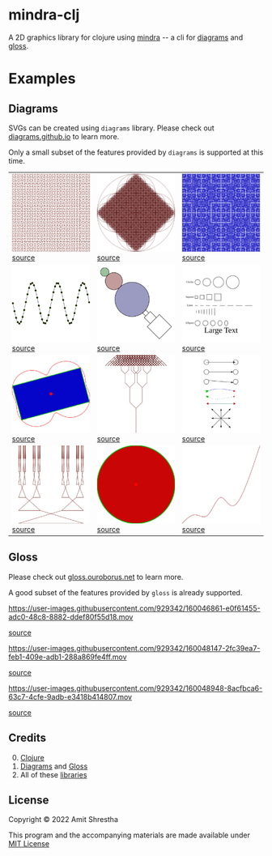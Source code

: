 # mindra-clj

A 2D graphics library for clojure using [mindra](https://github.com/rorokimdim/mindra) -- a cli for [diagrams](https://diagrams.github.io/)
and [gloss](http://gloss.ouroborus.net/).

# Examples

## Diagrams

SVGs can be created using `diagrams` library. Please check out <a href="https://diagrams.github.io/">diagrams.github.io</a> to learn more.

Only a small subset of the features provided by `diagrams` is supported at this time.

<table>
  <tr>
    <td>
      <img src="images/diagrams/draw-hilbert-pattern.svg" width="200"/>
      <a href="https://github.com/rorokimdim/mindra-clj/blob/c4321a9dee1bf35c18ebedcf1f90bca3e5e9eda1/dev/mindra/examples/diagrams.clj#L135">source</a>
    </td>
    <td>
      <img src="images/diagrams/draw-circle-pattern.png" width="200"/>
      <a href="https://github.com/rorokimdim/mindra-clj/blob/c4321a9dee1bf35c18ebedcf1f90bca3e5e9eda1/dev/mindra/examples/diagrams.clj#L121">source</a>
    </td>
    <td>
      <img src="images/diagrams/draw-square-pattern.png" width="200"/>
      <a href="https://github.com/rorokimdim/mindra-clj/blob/c4321a9dee1bf35c18ebedcf1f90bca3e5e9eda1/dev/mindra/examples/diagrams.clj#L165">source</a>
    </td>
  </tr>
  <tr>
    <td>
      <img src="images/diagrams/draw-sine.svg" width="200"/>
      <a href="https://github.com/rorokimdim/mindra-clj/blob/c4321a9dee1bf35c18ebedcf1f90bca3e5e9eda1/dev/mindra/examples/diagrams.clj#L226">source</a>
    </td>
    <td>
    <img src="images/diagrams/draw-tower.svg" width="200"/>
    <a href="https://github.com/rorokimdim/mindra-clj/blob/c4321a9dee1bf35c18ebedcf1f90bca3e5e9eda1/dev/mindra/examples/diagrams.clj#L91">source</a>
    </td>
    <td>
      <img src="images/diagrams/draw-basic.svg" width="200"/>
      <a href="https://github.com/rorokimdim/mindra-clj/blob/c4321a9dee1bf35c18ebedcf1f90bca3e5e9eda1/dev/mindra/examples/diagrams.clj#L16">source</a>
    </td>
  </tr>
    <tr>
    <td>
      <img src="images/diagrams/draw-rectangle.svg" width="200"/>
      <a href="https://github.com/rorokimdim/mindra-clj/blob/c4321a9dee1bf35c18ebedcf1f90bca3e5e9eda1/dev/mindra/examples/diagrams.clj#L195">source</a>
    </td>
    <td>
    <img src="images/diagrams/draw-tree-pattern.png" width="200"/>
    <a href="https://github.com/rorokimdim/mindra-clj/blob/c4321a9dee1bf35c18ebedcf1f90bca3e5e9eda1/dev/mindra/examples/diagrams.clj#L179">source</a>
    </td>
    <td>
      <img src="images/diagrams/draw-arrows.svg" width="200"/>
      <a href="https://github.com/rorokimdim/mindra-clj/blob/c4321a9dee1bf35c18ebedcf1f90bca3e5e9eda1/dev/mindra/examples/diagrams.clj#L44">source</a>
    </td>
  </tr>
    </tr>
    <tr>
    <td>
      <img src="images/diagrams/draw-line-pattern.svg" width="200"/>
      <a href="https://github.com/rorokimdim/mindra-clj/blob/c4321a9dee1bf35c18ebedcf1f90bca3e5e9eda1/dev/mindra/examples/diagrams.clj#L148">source</a>
    </td>
    <td>
      <img src="images/diagrams/draw-circle.svg" width="200"/>
      <a href="https://github.com/rorokimdim/mindra-clj/blob/c4321a9dee1bf35c18ebedcf1f90bca3e5e9eda1/dev/mindra/examples/diagrams.clj#L111">source</a>
    </td>
    <td>
      <img src="images/diagrams/draw-bspline.svg" width="200"/>
      <a href="https://github.com/rorokimdim/mindra-clj/blob/c4321a9dee1bf35c18ebedcf1f90bca3e5e9eda1/dev/mindra/examples/diagrams.clj#L217">source</a>
    </td>
  </tr>
</table>

## Gloss

Please check out <a href="http://gloss.ouroborus.net/">gloss.ouroborus.net</a> to learn more.

A good subset of the features provided by `gloss` is already supported.

https://user-images.githubusercontent.com/929342/160046861-e0f61455-adc0-48c8-8882-ddef80f55d18.mov


<a href="https://github.com/rorokimdim/mindra-clj/blob/c4321a9dee1bf35c18ebedcf1f90bca3e5e9eda1/dev/mindra/examples/gloss.clj#L186">source</a>

https://user-images.githubusercontent.com/929342/160048147-2fc39ea7-feb1-409e-adb1-288a869fe4ff.mov


<a href="https://github.com/rorokimdim/mindra-clj/blob/c4321a9dee1bf35c18ebedcf1f90bca3e5e9eda1/dev/mindra/examples/gloss.clj#L139">source</a>

https://user-images.githubusercontent.com/929342/160048948-8acfbca6-63c7-4cfe-9adb-e3418b414807.mov

<a href="https://github.com/rorokimdim/mindra-clj/blob/c4321a9dee1bf35c18ebedcf1f90bca3e5e9eda1/dev/mindra/examples/gloss.clj#L117">source</a>


## Credits

0. [Clojure](https://clojure.org/)
1. [Diagrams](https://diagrams.github.io/) and [Gloss](https://hackage.haskell.org/package/gloss)
2. All of these [libraries](https://github.com/rorokimdim/mindra-clj/blob/master/project.clj)

## License

Copyright © 2022 Amit Shrestha

This program and the accompanying materials are made available under [MIT License](https://opensource.org/licenses/MIT)
